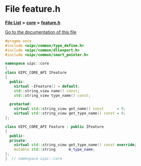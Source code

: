 

# File feature.h

[**File List**](files.md) **>** [**core**](dir_eca9d1283f7cad9ff89c5ab44937d4d9.md) **>** [**feature.h**](feature_8h.md)

[Go to the documentation of this file](feature_8h.md)


```C++
#pragma once
#include <uipc/common/type_define.h>
#include <uipc/common/dllexport.h>
#include <uipc/common/smart_pointer.h>

namespace uipc::core
{
class UIPC_CORE_API IFeature
{
  public:
    virtual ~IFeature() = default;
    std::string_view name() const;
    std::string_view type_name() const;

  protected:
    virtual std::string_view get_name() const      = 0;
    virtual std::string_view get_type_name() const = 0;
};

class UIPC_CORE_API Feature : public IFeature
{
  public:
  private:
    virtual std::string_view get_type_name() const override;
    mutable std::string      m_type_name;
};
}  // namespace uipc::core
```


